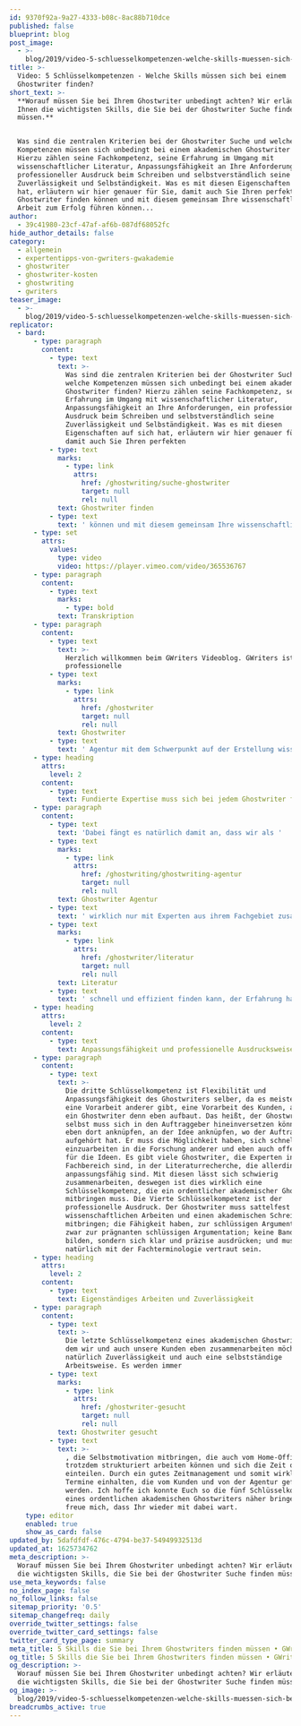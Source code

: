 ```yaml
---
id: 9370f92a-9a27-4333-b08c-8ac88b710dce
published: false
blueprint: blog
post_image:
  - >-
    blog/2019/video-5-schluesselkompetenzen-welche-skills-muessen-sich-bei-einem-ghostwriter-finden/fu__nf_schlu__sselkompetenzen_classic_thumbnail.jpg
title: >-
  Video: 5 Schlüsselkompetenzen - Welche Skills müssen sich bei einem
  Ghostwriter finden?
short_text: >-
  **Worauf müssen Sie bei Ihrem Ghostwriter unbedingt achten? Wir erläutern
  Ihnen die wichtigsten Skills, die Sie bei der Ghostwriter Suche finden
  müssen.**


  Was sind die zentralen Kriterien bei der Ghostwriter Suche und welche
  Kompetenzen müssen sich unbedingt bei einem akademischen Ghostwriter finden?
  Hierzu zählen seine Fachkompetenz, seine Erfahrung im Umgang mit
  wissenschaftlicher Literatur, Anpassungsfähigkeit an Ihre Anforderungen, ein
  professioneller Ausdruck beim Schreiben und selbstverständlich seine
  Zuverlässigkeit und Selbständigkeit. Was es mit diesen Eigenschaften auf sich
  hat, erläutern wir hier genauer für Sie, damit auch Sie Ihren perfekten
  Ghostwriter finden können und mit diesem gemeinsam Ihre wissenschaftliche
  Arbeit zum Erfolg führen können...
author:
  - 39c41980-23cf-47af-af6b-087df68052fc
hide_author_details: false
category:
  - allgemein
  - expertentipps-von-gwriters-gwakademie
  - ghostwriter
  - ghostwriter-kosten
  - ghostwriting
  - gwriters
teaser_image:
  - >-
    blog/2019/video-5-schluesselkompetenzen-welche-skills-muessen-sich-bei-einem-ghostwriter-finden/fu__nf_schlu__sselkompetenzen_classic_thumbnail.jpg
replicator:
  - bard:
      - type: paragraph
        content:
          - type: text
            text: >-
              Was sind die zentralen Kriterien bei der Ghostwriter Suche und
              welche Kompetenzen müssen sich unbedingt bei einem akademischen
              Ghostwriter finden? Hierzu zählen seine Fachkompetenz, seine
              Erfahrung im Umgang mit wissenschaftlicher Literatur,
              Anpassungsfähigkeit an Ihre Anforderungen, ein professioneller
              Ausdruck beim Schreiben und selbstverständlich seine
              Zuverlässigkeit und Selbständigkeit. Was es mit diesen
              Eigenschaften auf sich hat, erläutern wir hier genauer für Sie,
              damit auch Sie Ihren perfekten 
          - type: text
            marks:
              - type: link
                attrs:
                  href: /ghostwriting/suche-ghostwriter
                  target: null
                  rel: null
            text: Ghostwriter finden
          - type: text
            text: ' können und mit diesem gemeinsam Ihre wissenschaftliche Arbeit zum Erfolg führen können.'
      - type: set
        attrs:
          values:
            type: video
            video: https://player.vimeo.com/video/365536767
      - type: paragraph
        content:
          - type: text
            marks:
              - type: bold
            text: Transkription
      - type: paragraph
        content:
          - type: text
            text: >-
              Herzlich willkommen beim GWriters Videoblog. GWriters ist eine
              professionelle 
          - type: text
            marks:
              - type: link
                attrs:
                  href: /ghostwriter
                  target: null
                  rel: null
            text: Ghostwriter
          - type: text
            text: ' Agentur mit dem Schwerpunkt auf der Erstellung wissenschaftlicher Texte. Heute haben wir das Thema "5 Schlüsselkompetenzen - diese Skills müssen sich bei einem professionellen Ghostwriter finden lassen". Wir schauen uns dazu einmal die fünf Schlüsselkompetenzen an, welcher ein professioneller akademischer Ghostwriter mitbringen muss.'
      - type: heading
        attrs:
          level: 2
        content:
          - type: text
            text: Fundierte Expertise muss sich bei jedem Ghostwriter finden
      - type: paragraph
        content:
          - type: text
            text: 'Dabei fängt es natürlich damit an, dass wir als '
          - type: text
            marks:
              - type: link
                attrs:
                  href: /ghostwriting/ghostwriting-agentur
                  target: null
                  rel: null
            text: Ghostwriter Agentur
          - type: text
            text: ' wirklich nur mit Experten aus ihrem Fachgebiet zusammenarbeiten. Der Ghostwriter muss also absolute Kompetenz in seinem Fachgebiet mitbringen und nicht nur Kompetenz auf seinem Fachgebiet aufweisen, sondern eben auch Erfahrung mit wissenschaftlichen Publikationen, mit empirischer Forschung und mit dem Schreiben von Arbeiten an sich mitbringen. Die zweite Schlüsselkompetenz ist, dass der Ghostwriter Experte in der Literaturrecherche ist. Die Literaturrecherche ist der wichtigste Baustein, mitunter, einer wissenschaftlichen Arbeit, dementsprechend muss er ein Experte darin sein. Ein Ghostwriter, der '
          - type: text
            marks:
              - type: link
                attrs:
                  href: /ghostwriter/literatur
                  target: null
                  rel: null
            text: Literatur
          - type: text
            text: ' schnell und effizient finden kann, der Erfahrung hat im Umgang mit diversen Literaturdatenbanken und weiß, wie man nach entsprechender Literatur sucht und auch weiß, wie man die Qualität von quellen beurteilt und einschätzt.'
      - type: heading
        attrs:
          level: 2
        content:
          - type: text
            text: Anpassungsfähigkeit und professionelle Ausdrucksweise
      - type: paragraph
        content:
          - type: text
            text: >-
              Die dritte Schlüsselkompetenz ist Flexibilität und
              Anpassungsfähigkeit des Ghostwriters selber, da es meistens auch
              eine Vorarbeit anderer gibt, eine Vorarbeit des Kunden, auf die
              ein Ghostwriter denn eben aufbaut. Das heißt, der Ghostwriter
              selbst muss sich in den Auftraggeber hineinversetzen können und
              eben dort anknüpfen, an der Idee anknüpfen, wo der Auftraggeber
              aufgehört hat. Er muss die Möglichkeit haben, sich schnell
              einzuarbeiten in die Forschung anderer und eben auch offen sein
              für die Ideen. Es gibt viele Ghostwriter, die Experten in ihrem
              Fachbereich sind, in der Literaturrecherche, die allerdings nicht
              anpassungsfähig sind. Mit diesen lässt sich schwierig
              zusammenarbeiten, deswegen ist dies wirklich eine
              Schlüsselkompetenz, die ein ordentlicher akademischer Ghostwriter
              mitbringen muss. Die Vierte Schlüsselkompetenz ist der
              professionelle Ausdruck. Der Ghostwriter muss sattelfest sein im
              wissenschaftlichen Arbeiten und einen akademischen Schreibstil
              mitbringen; die Fähigkeit haben, zur schlüssigen Argumentation und
              zwar zur prägnanten schlüssigen Argumentation; keine Bandwurmsätze
              bilden, sondern sich klar und präzise ausdrücken; und muss
              natürlich mit der Fachterminologie vertraut sein.
      - type: heading
        attrs:
          level: 2
        content:
          - type: text
            text: Eigenständiges Arbeiten und Zuverlässigkeit
      - type: paragraph
        content:
          - type: text
            text: >-
              Die letzte Schlüsselkompetenz eines akademischen Ghostwriters, mit
              dem wir und auch unsere Kunden eben zusammenarbeiten möchten, ist
              natürlich Zuverlässigkeit und auch eine selbstständige
              Arbeitsweise. Es werden immer 
          - type: text
            marks:
              - type: link
                attrs:
                  href: /ghostwriter-gesucht
                  target: null
                  rel: null
            text: Ghostwriter gesucht
          - type: text
            text: >-
              , die Selbstmotivation mitbringen, die auch vom Home-Office
              trotzdem strukturiert arbeiten können und sich die Zeit ordentlich
              einteilen. Durch ein gutes Zeitmanagement und somit wirklich alle
              Termine einhalten, die vom Kunden und von der Agentur gefordert
              werden. Ich hoffe ich konnte Euch so die fünf Schlüsselkompetenzen
              eines ordentlichen akademischen Ghostwriters näher bringen und
              freue mich, dass Ihr wieder mit dabei wart.
    type: editor
    enabled: true
    show_as_card: false
updated_by: 5dafdfdf-476c-4794-be37-54949932513d
updated_at: 1625734762
meta_description: >-
  Worauf müssen Sie bei Ihrem Ghostwriter unbedingt achten? Wir erläutern Ihnen
  die wichtigsten Skills, die Sie bei der Ghostwriter Suche finden müssen.
use_meta_keywords: false
no_index_page: false
no_follow_links: false
sitemap_priority: '0.5'
sitemap_changefreq: daily
override_twitter_settings: false
override_twitter_card_settings: false
twitter_card_type_page: summary
meta_title: 5 Skills die Sie bei Ihrem Ghostwriters finden müssen • GWriters.de
og_title: 5 Skills die Sie bei Ihrem Ghostwriters finden müssen • GWriters.de
og_description: >-
  Worauf müssen Sie bei Ihrem Ghostwriter unbedingt achten? Wir erläutern Ihnen
  die wichtigsten Skills, die Sie bei der Ghostwriter Suche finden müssen.
og_image: >-
  blog/2019/video-5-schluesselkompetenzen-welche-skills-muessen-sich-bei-einem-ghostwriter-finden/fu__nf_schlu__sselkompetenzen_classic_thumbnail.jpg
breadcrumbs_active: true
---
```

